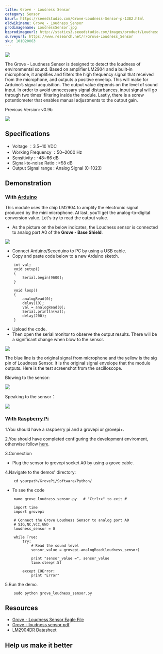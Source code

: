 ```yaml
---
title: Grove - Loudness Sensor
category: Sensor
bzurl: https://seeedstudio.com/Grove-Loudness-Sensor-p-1382.html
oldwikiname: Grove_-_Loudness_Sensor
prodimagename: LoudnessSensor.jpg
bzprodimageurl: http://statics3.seeedstudio.com/images/product/Loudness Sensor.jpg
surveyurl: https://www.research.net/r/Grove-Loudness_Sensor
sku: 101020063
---
```


![](/https://github.com/SeeedDoc/WikiMigrationSync/raw/master/docs/assets/Grove-Loudness_Sensor/img/LoudnessSensor.jpg)

The Grove - Loudness Sensor is designed to detect the loudness of environmental sound. Based on amplifier LM2904 and a built-in microphone, it amplifies and filters the high frequency signal that received from the microphone, and outputs a positive envelop. This will make for Arduino’s signal acquisition. The output value depends on the level of sound input. In order to avoid unnecessary signal disturbances, input signal will go through two times’ filtering inside the module. Lastly, there is a screw potentiometer that enables manual adjustments to the output gain.

Previous Version: v0.9b

[![](/https://github.com/SeeedDoc/WikiMigrationSync/raw/master/docs/assets/common/Get_One_Now_Banner.png)](http://www.seeedstudio.com/Grove-Loudness-Sensor-p-1382.html)

Specifications
--------------

-   Voltage ：3.5~10 VDC
-   Working Frequency ：50~2000 Hz
-   Sensitivity : -48~66 dB
-   Signal-to-noise Ratio : &gt;58 dB
-   Output Signal range : Analog Signal (0-1023)

Demonstration
-------------

### With [Arduino](/index.php?title=ArduinoAndaction=editAndredlink=1 "Arduino")

This module uses the chip LM2904 to amplify the electronic signal produced by the mini microphone. At last, you’ll get the analog-to-digital conversion value. Let's try to read the output value.

-   As the picture on the below indicates, the Loudness sensor is connected to analog port A0 of the **Grove - Base Shield**.

![](/https://github.com/SeeedDoc/WikiMigrationSync/raw/master/docs/assets/Grove-Loudness_Sensor/img/Loudness_Sensor_.JPG)

-   Connect Arduino/Seeeduino to PC by using a USB cable.
-   Copy and paste code below to a new Arduino sketch.

```
    int val;
    void setup()
    {
        Serial.begin(9600);
    }

    void loop()
    {
        analogRead(0);
        delay(10);
        val = analogRead(0);
        Serial.println(val);
        delay(200);
    }
```

-   Upload the code.
-   Then open the serial monitor to observe the output results. There will be a significant change when blow to the sensor.

![](/https://github.com/SeeedDoc/WikiMigrationSync/raw/master/docs/assets/Grove-Loudness_Sensor/img/Loudness_Sensor.jpg)

The blue line is the original signal from microphone and the yellow is the sig pin of Loudness Sensor. It is the original signal envelope that the module outputs. Here is the test screenshot from the oscilloscope.

Blowing to the sensor:

![](/https://github.com/SeeedDoc/WikiMigrationSync/raw/master/docs/assets/Grove-Loudness_Sensor/img/Loudness_Sensor_Test_1.bmp)

Speaking to the sensor：

![](/https://github.com/SeeedDoc/WikiMigrationSync/raw/master/docs/assets/Grove-Loudness_Sensor/img/Loudness_Sensor_Test_3.bmp)

### With [Raspberry Pi](/GrovePiPlus "GrovePi+")

1.You should have a raspberry pi and a grovepi or grovepi+.

2.You should have completed configuring the development enviroment, otherwise follow [here](/GrovePiPlus#Introducing_the_GrovePi.2B).

3.Connection

-   Plug the sensor to grovepi socket A0 by using a grove cable.

4.Navigate to the demos' directory:
```
    cd yourpath/GrovePi/Software/Python/
```

-   To see the code
```
    nano grove_loudness_sensor.py   # "Ctrl+x" to exit #
```
```
    import time
    import grovepi

    # Connect the Grove Loudness Sensor to analog port A0
    # SIG,NC,VCC,GND
    loudness_sensor = 0

    while True:
        try:
            # Read the sound level
            sensor_value = grovepi.analogRead(loudness_sensor)

            print "sensor_value =", sensor_value
            time.sleep(.5)

        except IOError:
            print "Error"
```

5.Run the demo.
```
    sudo python grove_loudness_sensor.py
```

Resources
--------

- [Grove - Loudness Sensor Eagle File](/https://github.com/SeeedDoc/WikiMigrationSync/raw/master/docs/assets/Grove-Loudness_Sensor/res/Grove-Loudness_Sensor_Eagle_File.zip)
- [Grove - loudness sensor pdf](/https://github.com/SeeedDoc/WikiMigrationSync/raw/master/docs/assets/Grove-Loudness_Sensor/res/Grove_loudness_sensor.pdf)
- [LM2904DR Datasheet](/https://github.com/SeeedDoc/WikiMigrationSync/raw/master/docs/assets/Grove-Loudness_Sensor/res/LM2904DR.pdf)

Help us make it better
-------------------------

<!-- This Markdown file was created from http://www.seeedstudio.com/wiki/Grove_-_Loudness_Sensor -->
